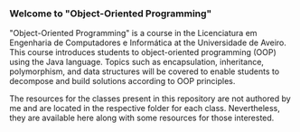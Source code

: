 ### Welcome to "Object-Oriented Programming"

"Object-Oriented Programming" is a course in the Licenciatura em Engenharia de Computadores e Informática at the Universidade de Aveiro. This course introduces students to object-oriented programming (OOP) using the Java language. Topics such as encapsulation, inheritance, polymorphism, and data structures will be covered to enable students to decompose and build solutions according to OOP principles.

The resources for the classes present in this repository are not authored by me and are located in the respective folder for each class. Nevertheless, they are available here along with some resources for those interested.